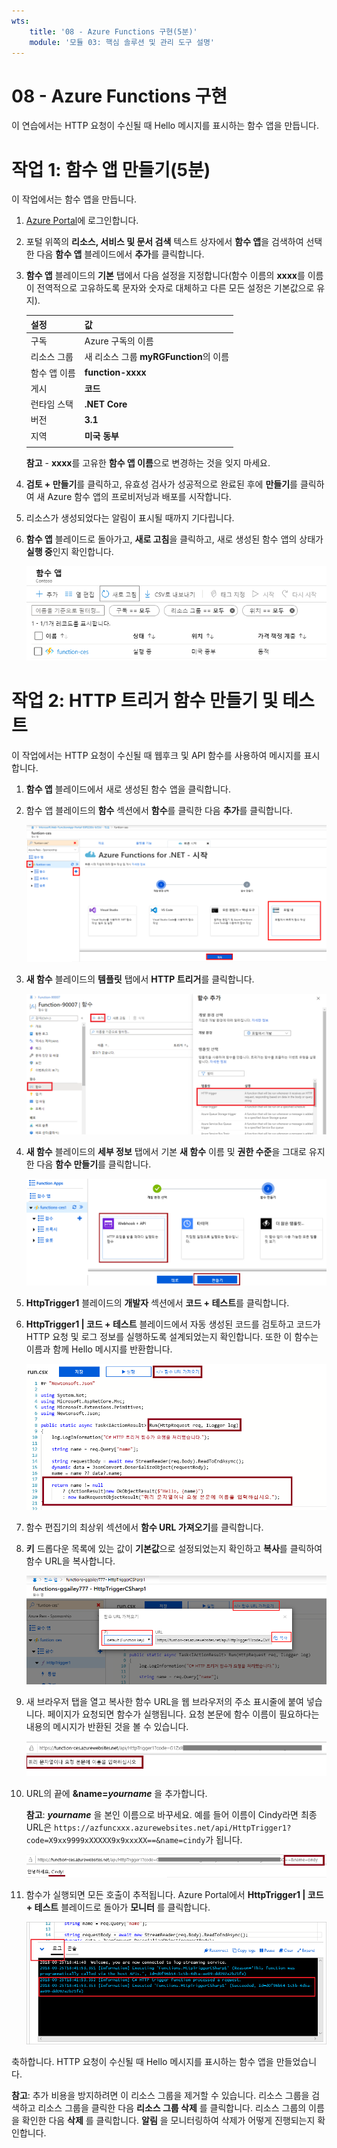 ```yaml
---
wts:
    title: '08 - Azure Functions 구현(5분)'
    module: '모듈 03: 핵심 솔루션 및 관리 도구 설명'
---
```

# 08 - Azure Functions 구현

이 연습에서는 HTTP 요청이 수신될 때 Hello 메시지를 표시하는 함수 앱을 만듭니다. 

# 작업 1: 함수 앱 만들기(5분)

이 작업에서는 함수 앱을 만듭니다.

1. [Azure Portal](https://portal.azure.com)에 로그인합니다.

1. 포털 위쪽의 **리소스, 서비스 및 문서 검색** 텍스트 상자에서 **함수 앱**을 검색하여 선택한 다음 **함수 앱** 블레이드에서 **추가**를 클릭합니다.

1. **함수 앱** 블레이드의 **기본** 탭에서 다음 설정을 지정합니다(함수 이름의 **xxxx**를 이름이 전역적으로 고유하도록 문자와 숫자로 대체하고 다른 모든 설정은 기본값으로 유지). 

    | 설정 | 값 |
    | -- | --|
    | 구독 | Azure 구독의 이름 |
    | 리소스 그룹 | 새 리소스 그룹 **myRGFunction**의 이름 |
    | 함수 앱 이름 | **function-xxxx** |
    | 게시 | **코드** |
    | 런타임 스택 | **.NET Core** |
    | 버전 | **3.1** |
    | 지역 | **미국 동부** |
    | | |

    **참고** - **xxxx**를 고유한 **함수 앱 이름**으로 변경하는 것을 잊지 마세요.

1. **검토 + 만들기**를 클릭하고, 유효성 검사가 성공적으로 완료된 후에 **만들기**를 클릭하여 새 Azure 함수 앱의 프로비저닝과 배포를 시작합니다.

1. 리소스가 생성되었다는 알림이 표시될 때까지 기다립니다.

1. **함수 앱** 블레이드로 돌아가고, **새로 고침**을 클릭하고, 새로 생성된 함수 앱의 상태가 **실행 중**인지 확인합니다. 

    ![새 함수 앱이 표시된 함수 앱 페이지의 스크린샷.](../images/0701.png)

# 작업 2: HTTP 트리거 함수 만들기 및 테스트

이 작업에서는 HTTP 요청이 수신될 때 웹후크 및 API 함수를 사용하여 메시지를 표시합니다. 

1. **함수 앱** 블레이드에서 새로 생성된 함수 앱을 클릭합니다. 

1. 함수 앱 블레이드의 **함수** 섹션에서 **함수**를 클릭한 다음 **추가**를 클릭합니다.

    ![Azure Portal에서 .NET 시작하기 창에 대한 Azure Functions의 개발 환경 선택 단계 스크린샷. 새 포털 내 함수를 만들기 위한 표시 요소가 강조 표시됩니다. 함수 애플리케이션 확장, 새 기능 추가, 포털 내 및 계속 단추 요소가 강조 표시되어 있습니다.](../images/0702.png)

1. **새 함수** 블레이드의 **템플릿** 탭에서 **HTTP 트리거**를 클릭합니다. 

    ![Azure Portal에서 .NET 시작하기 창에 대한 Azure Functions의 함수 만들기 단계 스크린샷. Azure Functions에 새 웹후크를 추가하는 데 사용되는 표시 요소를 보여주기 위해 HTTP 트리거 카드가 강조 표시되어 있습니다.](../images/0702a.png)

1. **새 함수** 블레이드의 **세부 정보** 탭에서 기본 **새 함수** 이름 및 **권한 수준**을 그대로 유지한 다음 **함수 만들기**를 클릭합니다. 

    ![Azure Portal에서 .NET 시작하기 창에 대한 Azure Functions의 함수 만들기 단계 스크린샷. Azure Functions에 새 웹후크를 추가하는 데 사용되는 표시 요소를 보여주기 위해 웹후크 + API 단추와 만들기 단추가 강조 표시되어 있습니다.](../images/0703.png)

1. **HttpTrigger1** 블레이드의 **개발자** 섹션에서 **코드 + 테스트**를 클릭합니다. 

1. **HttpTrigger1 \| 코드 + 테스트** 블레이드에서 자동 생성된 코드를 검토하고 코드가 HTTP 요청 및 로그 정보를 실행하도록 설계되었는지 확인합니다. 또한 이 함수는 이름과 함께 Hello 메시지를 반환합니다. 

    ![함수 코드의 스크린샷. Hello 메시지가 강조 표시되어 있습니다.](../images/0704.png)

1. 함수 편집기의 최상위 섹션에서 **함수 URL 가져오기**를 클릭합니다. 

1. **키** 드롭다운 목록에 있는 값이 **기본값**으로 설정되었는지 확인하고 **복사**를 클릭하여 함수 URL을 복사합니다. 

    ![Azure Portal의 함수 편집기에 있는 함수 URL 가져오기 창의 스크린샷. 함수 편집기에서 함수 URL을 가져오고 복사하는 방법을 보여주기 위해 함수 URL 가져오기 단추, 키 설정 드롭다운 및 URL 복사 단추 표시 요소가 강조 표시되어 있습니다.](../images/0705.png)

1. 새 브라우저 탭을 열고 복사한 함수 URL을 웹 브라우저의 주소 표시줄에 붙여 넣습니다. 페이지가 요청되면 함수가 실행됩니다. 요청 본문에 함수 이름이 필요하다는 내용의 메시지가 반환된 것을 볼 수 있습니다.

    ![이름을 입력하라는 메시지의 스크린샷.](../images/0706.png)

1. URL의 끝에 **&name=*yourname*** 을 추가합니다.

    **참고**: ***yourname*** 을 본인 이름으로 바꾸세요. 예를 들어 이름이 Cindy라면 최종 URL은 `https://azfuncxxx.azurewebsites.net/api/HttpTrigger1?code=X9xx9999xXXXXX9x9xxxXX==&name=cindy`가 됩니다.

    ![웹 브라우저의 주소 표시줄에 강조 표시되어 있는 함수 URL과 추가된 예제 사용자 이름의 스크린샷. 기본 브라우저 창의 함수 출력을 보여주기 위해 Hello 메시지와 사용자 이름도 강조 표시되어 있습니다.](../images/0707.png)

1. 함수가 실행되면 모든 호출이 추적됩니다. Azure Portal에서 **HttpTrigger1 \| 코드 + 테스트** 블레이드로 돌아가 **모니터** 를 클릭합니다.

    ![Azure Portal의 함수 편집기에서 함수를 실행하여 생성된 추적 정보 로그의 스크린샷.](../images/0709.png) 

축하합니다. HTTP 요청이 수신될 때 Hello 메시지를 표시하는 함수 앱을 만들었습니다. 

**참고**: 추가 비용을 방지하려면 이 리소스 그룹을 제거할 수 있습니다. 리소스 그룹을 검색하고 리소스 그룹을 클릭한 다음 **리소스 그룹 삭제** 를 클릭합니다. 리소스 그룹의 이름을 확인한 다음 **삭제** 를 클릭합니다. **알림** 을 모니터링하여 삭제가 어떻게 진행되는지 확인합니다.

